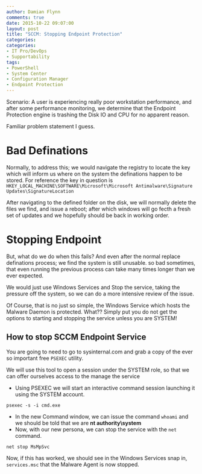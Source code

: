 ```yaml
---
author: Damian Flynn
comments: true
date: 2015-10-22 09:07:00
layout: post
title: "SCCM: Stopping Endpoint Protection"
categories: 
categories:
- IT Pro/DevOps
- Supportability
tags:
- PowerShell
- System Center
- Configuration Manager
- Endpoint Protection
---
```


Scenario: A user is experiencing really poor workstation performance, and after some performance monitoring, we determine that the Endpoint Protection engine is trashing the Disk IO and CPU for no apparent reason.

Familiar problem statement I guess.

# Bad Definations
Normally, to address this; we would navigate the registry to locate the key which will inform us where on the system the definations happen to be stored. For reference the key in question is ```HKEY_LOCAL_MACHINE\SOFTWARE\Microsoft\Microsoft Antimalware\Signature Updates\SignatureLocation```

After navigating to the defined folder on the disk, we will normally delete the files we find, and issue a reboot; after which windows will go fecth a fresh set of updates and we hopefully should be back in working order.

# Stopping Endpoint
But, what do we do when this fails? And even after the normal replace definations process; we find the system is still unusable. so bad sometimes, that even running the previous process can take many times longer than we ever expected.

We would just use Windows Services and Stop the service, taking the pressure off the system, so we can do a more intensive review of the issue.

Of Course, that is no just so simple, the Windows Service which hosts the Malware Daemon is protected. What?? Simply put you do not get the options to starting and stopping the service unless you are SYSTEM!

## How to stop SCCM Endpoint Service
You are going to need to go to sysinternal.com and grab a copy of the ever so important free ```PSEXEC``` utility.

We will use this tool to open a session under the SYSTEM role, so that we can offer ourselves access to the manage the service

* Using PSEXEC we will start an interactive command session launching it using the SYSTEM account.
```
psexec -s -i cmd.exe
```
  * In the new Command window, we can issue the command ```whoami``` and we should be told that we are **nt authority\system**
  * Now, with our new persona, we can stop the service with the ```net``` command.
  ```
  net stop MsMpSvc
  ```

Now, if this has worked, we should see in the Windows Services snap in, ```services.msc``` that the Malware Agent is now stopped.
